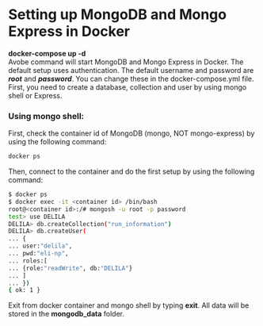 # Setting up MongoDB and Mongo Express in Docker

**docker-compose up -d**  
Avobe command will start MongoDB and Mongo Express in Docker. The default setup uses authentication. The default username and password are _**root**_ and _**password**_. You can change these in the docker-compose.yml file. First, you need to create a database, collection and user by using mongo shell or Express.

### Using mongo shell:

First, check the container id of MongoDB (mongo, NOT mongo-express) by using the following command:

```bash
docker ps
```

Then, connect to the container and do the first setup by using the following command:

```bash
$ docker ps
$ docker exec -it <container id> /bin/bash
root@<container id>:/# mongosh -u root -p password
test> use DELILA
DELILA> db.createCollection("run_information")
DELILA> db.createUser(
... {
... user:"delila",
... pwd:"eli-np",
... roles:[
... {role:"readWrite", db:"DELILA"}
... ]
... })
{ ok: 1 }

```

Exit from docker container and mongo shell by typing **exit**. All data will be stored in the **mongodb_data** folder.
